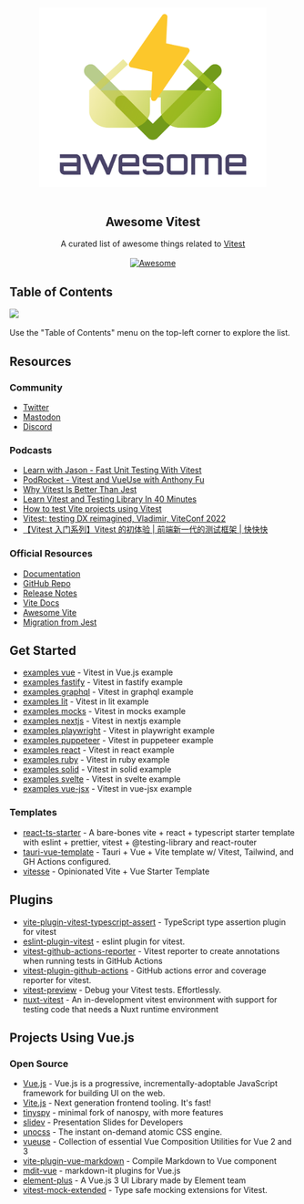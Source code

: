 <!--lint disable awesome-heading awesome-github awesome-toc double-link -->

<p align="center">
  <br>
  <img width="400" src="./assets/logo.svg" alt="logo of awesome-vitest repository">
  <br>
  <br>
</p>

<h2 align='center'>Awesome Vitest</h2>

<p align='center'>
A curated list of awesome things related to <a href='https://github.com/vitest-dev/vitest'>Vitest</a>
<br><br>

<a href='https://github.com/sindresorhus/awesome'>
<img src='https://cdn.rawgit.com/sindresorhus/awesome/d7305f38d29fed78fa85652e3a63e154dd8e8829/media/badge.svg' alt='Awesome'>
</a>
</p>

<!--lint ignore-->

## Table of Contents

<img src="https://user-images.githubusercontent.com/11247099/112722104-819b8a80-8f42-11eb-82f5-dfc2dd5d8a77.png" height="32" />

Use the "Table of Contents" menu on the top-left corner to explore the list.

## Resources

### Community

- [Twitter](https://twitter.com/vitest_dev)
- [Mastodon](https://elk.zone/m.webtoo.ls/@vitest)
- [Discord](https://chat.vitest.dev/)

### Podcasts

- [Learn with Jason - Fast Unit Testing With Vitest](https://www.learnwithjason.dev/fast-unit-testing-with-vitest)
- [PodRocket - Vitest and VueUse with Anthony Fu](https://twitter.com/PodRocketpod/status/1568267996652601347)
- [Why Vitest Is Better Than Jest](https://www.youtube.com/watch?v=7f-71kYhK00)
- [Learn Vitest and Testing Library In 40 Minutes](https://www.youtube.com/watch?v=FJRuG85tXV0)
- [How to test Vite projects using Vitest](https://www.youtube.com/watch?v=rBdGDiwVyes)
- [Vitest: testing DX reimagined, Vladimir, ViteConf 2022](https://www.youtube.com/watch?v=oB553Noerlc)
- [【Vitest 入门系列】Vitest 的初体验 | 前端新一代的测试框架 | 快快快](https://www.bilibili.com/video/BV1mg41167VX/?vd_source=0233b34ff2aaf46322241da1201a50b9)

### Official Resources

- [Documentation](https://vitest.dev/)
- [GitHub Repo](https://github.com/vitest-dev/vitest)
- [Release Notes](https://github.com/vitest-dev/vitest/releases)
- [Vite Docs](https://vitejs.dev/)
- [Awesome Vite](https://github.com/vitejs/awesome-vite)
- [Migration from Jest](https://vitest.dev/guide/migration.html)

## Get Started

- [examples vue](https://github.com/vitest-dev/vitest/tree/main/examples/vue) - Vitest in Vue.js example
- [examples fastify](https://github.com/vitest-dev/vitest/tree/main/examples/fastify) - Vitest in fastify example
- [examples graphql](https://github.com/vitest-dev/vitest/tree/main/examples/graphql) - Vitest in graphql example
- [examples lit](https://github.com/vitest-dev/vitest/tree/main/examples/lit) - Vitest in lit example
- [examples mocks](https://github.com/vitest-dev/vitest/tree/main/examples/mocks) - Vitest in mocks example
- [examples nextjs](https://github.com/vitest-dev/vitest/tree/main/examples/nextjs) - Vitest in nextjs example
- [examples playwright](https://github.com/vitest-dev/vitest/tree/main/examples/playwright) - Vitest in playwright example
- [examples puppeteer](https://github.com/vitest-dev/vitest/tree/main/examples/puppeteer) - Vitest in puppeteer example
- [examples react](https://github.com/vitest-dev/vitest/tree/main/examples/react) - Vitest in react example
- [examples ruby](https://github.com/vitest-dev/vitest/tree/main/examples/ruby) - Vitest in ruby example
- [examples solid](https://github.com/vitest-dev/vitest/tree/main/examples/solid) - Vitest in solid example
- [examples svelte](https://github.com/vitest-dev/vitest/tree/main/examples/svelte) - Vitest in svelte example
- [examples vue-jsx](https://github.com/vitest-dev/vitest/tree/main/examples/vue-jsx) - Vitest in vue-jsx example

### Templates

- [react-ts-starter](https://github.com/CodingGarden/react-ts-starter) - A bare-bones vite + react + typescript starter template with eslint + prettier, vitest + @testing-library and react-router
- [tauri-vue-template](https://github.com/Uninen/tauri-vue-template) - Tauri + Vue + Vite template w/ Vitest, Tailwind, and GH Actions configured.
- [vitesse](https://github.com/antfu/vitesse) - Opinionated Vite + Vue Starter Template

## Plugins

- [vite-plugin-vitest-typescript-assert](https://github.com/skarab42/vite-plugin-vitest-typescript-assert) - TypeScript type assertion plugin for vitest
- [eslint-plugin-vitest](https://github.com/veritem/eslint-plugin-vitest) - eslint plugin for vitest.
- [vitest-github-actions-reporter](https://github.com/sapphi-red/vitest-github-actions-reporter) - Vitest reporter to create annotations when running tests in GitHub Actions
- [vitest-plugin-github-actions](https://github.com/elonehoo/vitest-plugin-github-actions) - GitHub actions error and coverage reporter for vitest.
- [vitest-preview](https://github.com/nvh95/vitest-preview) - Debug your Vitest tests. Effortlessly. 
- [nuxt-vitest](https://github.com/danielroe/nuxt-vitest) - An in-development vitest environment with support for testing code that needs a Nuxt runtime environment

## Projects Using Vue.js

### Open Source
- [Vue.js](https://github.com/vuejs/core) - Vue.js is a progressive, incrementally-adoptable JavaScript framework for building UI on the web.
- [Vite.js](https://github.com/vitejs/vite) - Next generation frontend tooling. It's fast!
- [tinyspy](https://github.com/tinylibs/tinyspy) - minimal fork of nanospy, with more features
- [slidev](https://github.com/slidevjs/slidev) - Presentation Slides for Developers
- [unocss](https://github.com/unocss/unocss) - The instant on-demand atomic CSS engine.
- [vueuse](https://github.com/vueuse/vueuse) - Collection of essential Vue Composition Utilities for Vue 2 and 3
- [vite-plugin-vue-markdown](https://github.com/mdit-vue/vite-plugin-vue-markdown) - Compile Markdown to Vue component
- [mdit-vue](https://github.com/mdit-vue/mdit-vue) - markdown-it plugins for Vue.js
- [element-plus](https://github.com/element-plus/element-plus) - A Vue.js 3 UI Library made by Element team
- [vitest-mock-extended](https://github.com/eratio08/vitest-mock-extended) - Type safe mocking extensions for Vitest.
